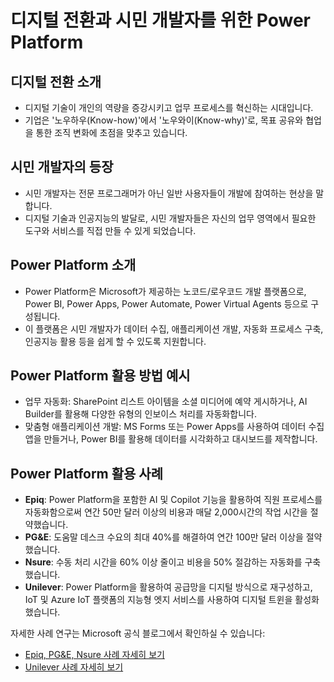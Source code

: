 # 디지털 전환과 시민 개발자를 위한 Power Platform

## 디지털 전환 소개
- 디지털 기술이 개인의 역량을 증강시키고 업무 프로세스를 혁신하는 시대입니다.  
- 기업은 '노우하우(Know-how)'에서 '노우와이(Know-why)'로, 목표 공유와 협업을 통한 조직 변화에 초점을 맞추고 있습니다.  

## 시민 개발자의 등장
- 시민 개발자는 전문 프로그래머가 아닌 일반 사용자들이 개발에 참여하는 현상을 말합니다.
- 디지털 기술과 인공지능의 발달로, 시민 개발자들은 자신의 업무 영역에서 필요한 도구와 서비스를 직접 만들 수 있게 되었습니다.

## Power Platform 소개
- Power Platform은 Microsoft가 제공하는 노코드/로우코드 개발 플랫폼으로, Power BI, Power Apps, Power Automate, Power Virtual Agents 등으로 구성됩니다.
- 이 플랫폼은 시민 개발자가 데이터 수집, 애플리케이션 개발, 자동화 프로세스 구축, 인공지능 활용 등을 쉽게 할 수 있도록 지원합니다.

## Power Platform 활용 방법 예시
- 업무 자동화: SharePoint 리스트 아이템을 소셜 미디어에 예약 게시하거나, AI Builder를 활용해 다양한 유형의 인보이스 처리를 자동화합니다.
- 맞춤형 애플리케이션 개발: MS Forms 또는 Power Apps를 사용하여 데이터 수집 앱을 만들거나, Power BI를 활용해 데이터를 시각화하고 대시보드를 제작합니다.

## Power Platform 활용 사례

- **Epiq**: Power Platform을 포함한 AI 및 Copilot 기능을 활용하여 직원 프로세스를 자동화함으로써 연간 50만 달러 이상의 비용과 매달 2,000시간의 작업 시간을 절약했습니다.  
- **PG&E**: 도움말 데스크 수요의 최대 40%를 해결하여 연간 100만 달러 이상을 절약했습니다.  
- **Nsure**: 수동 처리 시간을 60% 이상 줄이고 비용을 50% 절감하는 자동화를 구축했습니다.  
- **Unilever**: Power Platform을 활용하여 공급망을 디지털 방식으로 재구성하고, IoT 및 Azure IoT 플랫폼의 지능형 엣지 서비스를 사용하여 디지털 트윈을 활성화했습니다.  

자세한 사례 연구는 Microsoft 공식 블로그에서 확인하실 수 있습니다:
- [Epiq, PG&E, Nsure 사례 자세히 보기](https://blogs.microsoft.com/blog/2023/07/17/embracing-ai-transformation-how-customers-and-partners-are-driving-pragmatic-innovation-to-achieve-business-outcomes-with-the-microsoft-cloud/)
- [Unilever 사례 자세히 보기](https://blogs.microsoft.com/blog/2019/07/11/now-its-personal-unilevers-digital-journey-leads-to-real-results-for-consumers-and-employees/)



